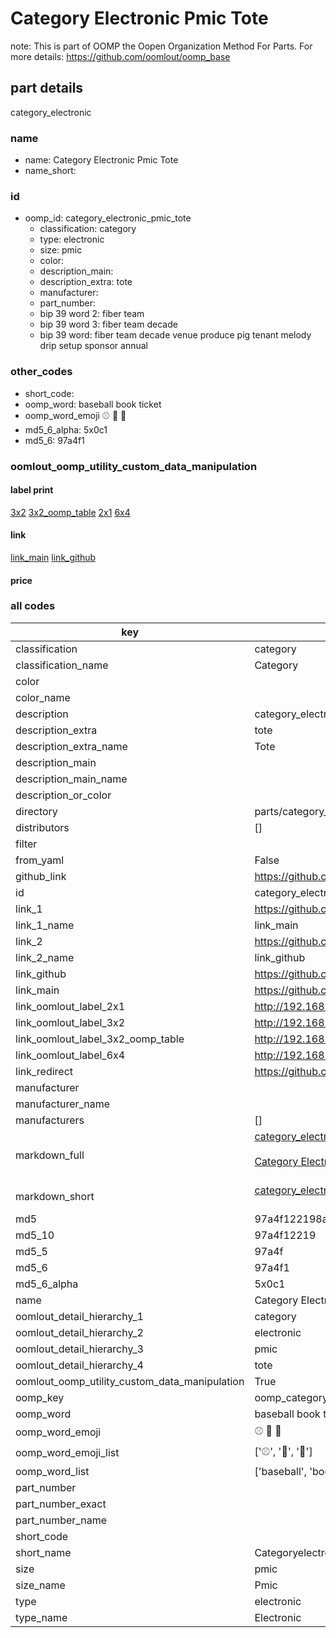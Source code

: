 # Category Electronic Pmic Tote  

note: This is part of OOMP the Oopen Organization Method For Parts. For more details: https://github.com/oomlout/oomp_base

##  part details
  



category_electronic



### name
* name: Category Electronic Pmic Tote
* name_short: 
### id
* oomp_id: category_electronic_pmic_tote
  * classification: category
  * type: electronic
  * size: pmic
  * color: 
  * description_main: 
  * description_extra: tote
  * manufacturer: 
  * part_number: 
  * bip 39 word 2: fiber team
  * bip 39 word 3: fiber team decade
  * bip 39 word: fiber team decade venue produce pig tenant melody drip setup sponsor annual

### other_codes
* short_code: 
* oomp_word: baseball book ticket
* oomp_word_emoji :baseball: :book: :ticket:
* md5_6_alpha: 5x0c1
* md5_6: 97a4f1






### oomlout_oomp_utility_custom_data_manipulation
#### label print
[3x2](http://192.168.1.245:1112/?label=oomp%205x0c1)
[3x2_oomp_table](http://192.168.1.108:1112/?label=oomp%205x0c1)
[2x1](http://192.168.1.242:1112/?label=oomp%205x0c1)
[6x4](http://192.168.1.55:1112/?label=oomp%205x0c1)    

#### link

[link_main](https://github.com/oomlout/oomlout_oomp_version_1_messy/tree/main/parts/category_electronic_pmic_tote) [link_github](https://github.com/oomlout/oomlout_oomp_version_1_messy/tree/main/parts/category_electronic_pmic_tote)                             

#### price







### all codes 
| key | value |  
| --- | --- |  
| classification | category |  
| classification_name | Category |  
| color |  |  
| color_name |  |  
| description | category_electronic |  
| description_extra | tote |  
| description_extra_name | Tote |  
| description_main |  |  
| description_main_name |  |  
| description_or_color |   |  
| directory | parts/category_electronic_pmic_tote |  
| distributors | [] |  
| filter |  |  
| from_yaml | False |  
| github_link | https://github.com/oomlout/oomlout_oomp_part_src/tree/main/parts/category_electronic_pmic_tote |  
| id | category_electronic_pmic_tote |  
| link_1 | https://github.com/oomlout/oomlout_oomp_version_1_messy/tree/main/parts/category_electronic_pmic_tote |  
| link_1_name | link_main |  
| link_2 | https://github.com/oomlout/oomlout_oomp_version_1_messy/tree/main/parts/category_electronic_pmic_tote |  
| link_2_name | link_github |  
| link_github | https://github.com/oomlout/oomlout_oomp_version_1_messy/tree/main/parts/category_electronic_pmic_tote |  
| link_main | https://github.com/oomlout/oomlout_oomp_version_1_messy/tree/main/parts/category_electronic_pmic_tote |  
| link_oomlout_label_2x1 | http://192.168.1.242:1112/?label=oomp%205x0c1 |  
| link_oomlout_label_3x2 | http://192.168.1.245:1112/?label=oomp%205x0c1 |  
| link_oomlout_label_3x2_oomp_table | http://192.168.1.108:1112/?label=oomp%205x0c1 |  
| link_oomlout_label_6x4 | http://192.168.1.55:1112/?label=oomp%205x0c1 |  
| link_redirect | https://github.com/oomlout/oomlout_oomp_version_1_messy/tree/main/parts/category_electronic_pmic_tote |  
| manufacturer |  |  
| manufacturer_name |  |  
| manufacturers | [] |  
| markdown_full | [category_electronic_pmic_tote](none)<br>[](none)<br>[Category Electronic Pmic Tote](none)<br><br> |  
| markdown_short | [category_electronic_pmic_tote](none)<br><br> |  
| md5 | 97a4f122198a9be29255df267137aaad |  
| md5_10 | 97a4f12219 |  
| md5_5 | 97a4f |  
| md5_6 | 97a4f1 |  
| md5_6_alpha | 5x0c1 |  
| name | Category Electronic Pmic Tote |  
| oomlout_detail_hierarchy_1 | category |  
| oomlout_detail_hierarchy_2 | electronic |  
| oomlout_detail_hierarchy_3 | pmic |  
| oomlout_detail_hierarchy_4 | tote |  
| oomlout_oomp_utility_custom_data_manipulation | True |  
| oomp_key | oomp_category_electronic_pmic_tote |  
| oomp_word | baseball book ticket |  
| oomp_word_emoji | :baseball: :book: :ticket: |  
| oomp_word_emoji_list | [':baseball:', ':book:', ':ticket:'] |  
| oomp_word_list | ['baseball', 'book', 'ticket'] |  
| part_number |  |  
| part_number_exact |  |  
| part_number_name |  |  
| short_code |  |  
| short_name | Categoryelectronic |  
| size | pmic |  
| size_name | Pmic |  
| type | electronic |  
| type_name | Electronic |  
